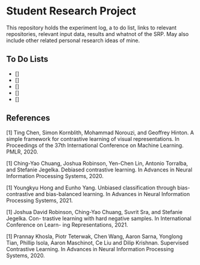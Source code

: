 # Student Research Project

This repository holds the experiment log, a to do list, links to relevant repositories, relevant input data, results and whatnot of the SRP. May also include other related personal research ideas of mine. 

## To Do Lists

- [] 
- []
- []
- []
- []

## References

<a id="1">[1]</a> 
Ting Chen, Simon Kornblith, Mohammad Norouzi, and Geoffrey Hinton. A simple
framework for contrastive learning of visual representations. In Proceedings of the
37th International Conference on Machine Learning. PMLR, 2020.

<a id="2">[1]</a> 
Ching-Yao Chuang, Joshua Robinson, Yen-Chen Lin, Antonio Torralba, and Stefanie
Jegelka. Debiased contrastive learning. In Advances in Neural Information Processing
Systems, 2020.

<a id="3">[1]</a>
Youngkyu Hong and Eunho Yang. Unbiased classification through bias-contrastive
and bias-balanced learning. In Advances in Neural Information Processing Systems,
2021.

<a id="4">[1]</a> 
Joshua David Robinson, Ching-Yao Chuang, Suvrit Sra, and Stefanie Jegelka. Con-
trastive learning with hard negative samples. In International Conference on Learn-
ing Representations, 2021.

<a id="5">[1]</a> 
Prannay Khosla, Piotr Teterwak, Chen Wang, Aaron Sarna, Yonglong Tian, Phillip Isola, Aaron Maschinot, Ce Liu and Dilip Krishnan. Supervised Contrastive Learning. In Advances in Neural Information Processing Systems, 2020. 
